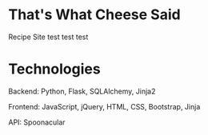 # That's What Cheese Said
Recipe Site
test test test 

# Technologies
Backend:
Python, Flask, SQLAlchemy, Jinja2

Frontend:
JavaScript, jQuery, HTML, CSS, Bootstrap, Jinja

API:
Spoonacular



